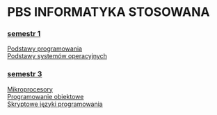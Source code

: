 # PBS INFORMATYKA STOSOWANA

### <a href="semestr 1">semestr 1</a>
<a href="semestr 1/podstawy programowania">Podstawy programowania</a><br>
<a href="semestr 1/podstawy systemów operacyjnych">Podstawy systemów operacyjnych</a><br>

### <a href="semestr 3">semestr 3</a>
<a href="semestr 3/mikroprocesory">Mikroprocesory</a><br>
<a href="semestr 3/programowanie obiektowe">Programowanie obiektowe</a><br>
<a href="semestr 3/skryptowe języki programowania">Skryptowe języki programowania</a><br>